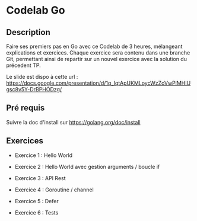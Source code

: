 # Codelab Go

## Description

Faire ses premiers pas en Go avec ce Codelab de 3 heures, mélangeant 
explications et exercices. Chaque exercice sera contenu dans une branche Git, permettant 
ainsi de repartir sur un nouvel exercice avec la solution du précedent TP.

Le slide est dispo à cette url : https://docs.google.com/presentation/d/1q_IqtApUKMLoycWzZoVwPlMHIUgsc8v5Y-DrBPHODzg/

## Pré requis 
Suivre la doc d'install sur https://golang.org/doc/install

## Exercices

- Exercice 1 : Hello World

- Exercice 2 : Hello World avec gestion arguments / boucle if

- Exercice 3 : API Rest

- Exercice 4 : Goroutine / channel

- Exercice 5 : Defer

- Exercice 6 : Tests
